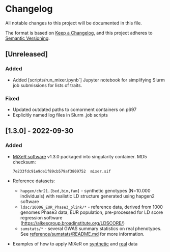 # Changelog

All notable changes to this project will be documented in this file.

The format is based on [Keep a Changelog](https://keepachangelog.com/en/1.0.0/),
and this project adheres to [Semantic Versioning](https://semver.org/spec/v2.0.0.html).

## [Unreleased]

### Added

- Added [scripts/run_mixer.ipynb`] Jupyter notebook for simplifying Slurm job submissions for lists of traits.

### Fixed

- Updated outdated paths to comorment containers on p697
- Explicitly named log files in Slurm .job scripts

## [1.3.0] - 2022-09-30

### Added

- [MiXeR software](https://github.com/precimed/mixer) v1.3.0 packaged into singularity container. MD5 checksum:

  ```
  7e233fdc91e9de1f89cb579af3809752  mixer.sif
  ```

- Reference datasets:

  - ``hapgen/chr21.[bed,bim,fam]`` - synthetic genotypes (N=10.000 individuals) with realistic LD structure generated using hapgen2 software
  - ``ldsc/1000G_EUR_Phase3_plink/*`` - reference data, derived from 1000 genomes Phase3 data, EUR population, pre-processed for LD score regression software (<https://alkesgroup.broadinstitute.org/LDSCORE/>)
  - ``sumstats/*`` - several GWAS summary statistics on real phenotypes. See [reference/sumstats/README.md](reference/sumstats/README.md) for more information.

- Examples of how to apply MiXeR on [synthetic](usecases/mixer_real.md) and [real](usecases/mixer_simu.md) data
